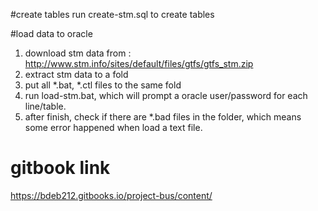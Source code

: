 #create tables
run create-stm.sql to create tables


#load data to oracle
1. download stm data from : http://www.stm.info/sites/default/files/gtfs/gtfs_stm.zip
1. extract stm data to a fold
1. put all *.bat, *.ctl files to the same fold
1. run load-stm.bat, which will prompt a oracle user/password for each line/table.
1. after finish, check if there are *.bad files in the folder, which means some error happened when load a text file.

# gitbook link
https://bdeb212.gitbooks.io/project-bus/content/



